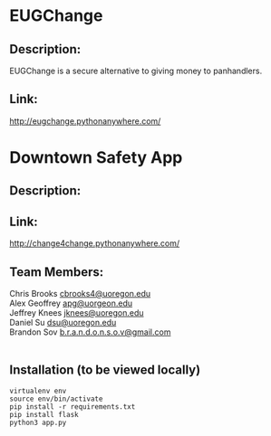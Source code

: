 # EUGChange

## Description:
EUGChange is a secure alternative to giving money to panhandlers.

## Link: 
http://eugchange.pythonanywhere.com/ <br/>


# Downtown Safety App

## Description:

## Link:
http://change4change.pythonanywhere.com/ <br/>


## Team Members: <br/>
Chris Brooks cbrooks4@uoregon.edu<br/>
Alex Geoffrey apg@uorgeon.edu<br/>
Jeffrey Knees jknees@uoregon.edu<br/>
Daniel Su dsu@uoregon.edu<br/>
Brandon Sov b.r.a.n.d.o.n.s.o.v@gmail.com<br/>
<br/>

## Installation (to be viewed locally)
```
virtualenv env
source env/bin/activate
pip install -r requirements.txt
pip install flask
python3 app.py
```

